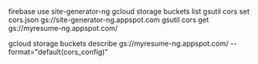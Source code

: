 firebase use site-generator-ng
gcloud storage buckets list
gsutil cors set cors.json gs://site-generator-ng.appspot.com
gsutil cors get gs://myresume-ng.appspot.com/

gcloud storage buckets describe gs://myresume-ng.appspot.com/ --format="default(cors_config)"